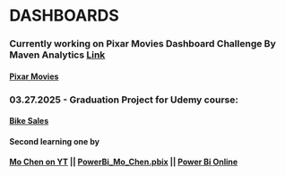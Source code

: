 
# DASHBOARDS
### Currently working on Pixar Movies Dashboard Challenge By Maven Analytics [Link](https://mavenanalytics.io/challenges/maven-pixar-challenge/967013fc-1ff2-4453-a1ac-1ac1e0624c52)
#### [Pixar Movies](https://app.powerbi.com/groups/me/reports/8d1e97cf-a586-4c51-b747-18d834ea7e82/8c7a0aa50ccb15b60234?experience=power-bi)

### 03.27.2025 - Graduation Project for Udemy course:
#### [Bike Sales](https://app.powerbi.com/groups/me/reports/c0804f6e-6b7a-441a-87d2-8436da5349fa/b65310efc02d130d7a79?experience=power-bi)



#### Second learning one by 
#### [Mo Chen on YT](https://www.youtube.com/watch?v=BLxW9ZSuuVI) || [PowerBi_Mo_Chen.pbix](https://github.com/kinsin5/Learnin_Dashboards/blob/main/PowerBi_Mo_Chen.pbix) || [Power Bi Online](https://app.powerbi.com/groups/me/reports/a117a6e4-9c51-4341-bf99-ee7bb5ca1f58/a4f274f090a2994019ed?experience=power-bi)

